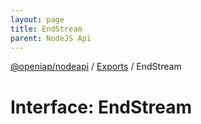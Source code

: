 ```yaml
---
layout: page
title: EndStream
parent: NodeJS Api
---
```

[@openiap/nodeapi](../README.html#) / [Exports](../modules.html#) / EndStream

# Interface: EndStream

